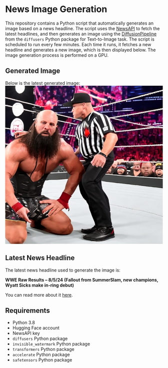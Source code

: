 # News Image Generation
This repository contains a Python script that automatically generates an image based on a news headline. The script uses the [NewsAPI](https://newsapi.org/) to fetch the latest headlines, and then generates an image using the [DiffusionPipeline](https://github.com/huggingface/diffusers) from the `diffusers` Python package for Text-to-Image task.
The script is scheduled to run every few minutes. Each time it runs, it fetches a new headline and generates a new image, which is then displayed below. The image generation process is performed on a GPU.

## Generated Image
Below is the latest generated image:
![Generated Image](image.png)

## Latest News Headline
The latest news headline used to generate the image is:

**WWE Raw Results – 8/5/24 (Fallout from SummerSlam, new champions, Wyatt Sicks make in-ring debut)**

You can read more about it [here](https://news.google.com/rss/articles/CBMinAFBVV95cUxPX21YbllqUDIzajlWOFYwallRdVVwMGRGTWsxU0E3N202VlhkbmdCUVVhTXMwZjRpVWRIODc1bTFOWWRmajFlTk16dW1ZRWpNbnp0YkVDRG4tSmZQLXNtRXNBZlgzXzRTdUZDazRfZmc2enM1Ul9ZaFRHMmprcXNCY3hZV0RZdVVUSmpLTjhRSEdpajI2NTA4V1VuRzI?oc=5).

## Requirements
- Python 3.8
- Hugging Face account
- NewsAPI key
- `diffusers` Python package
- `invisible_watermark` Python package
- `transformers` Python package
- `accelerate` Python package
- `safetensors` Python package
